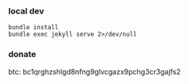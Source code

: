 ### local dev
```
bundle install
bundle exec jekyll serve 2>/dev/null
```

### donate
btc: bc1qrghzshlgd8nfng9glvcgazx9pchg3cr3gajfs2
